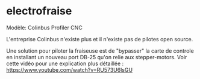 # electrofraise

Modèle: Colinbus Profiler CNC

L'entreprise Colinbus n'existe plus et il n'existe pas de pilotes open source.

Une solution pour piloter la fraiseuse est de "bypasser" la carte de controle en installant un nouveau port DB-25 qu'on relie aux stepper-motors.
Voir cette vidéo pour une explication plus détaillée : https://www.youtube.com/watch?v=RU573U6lsGU